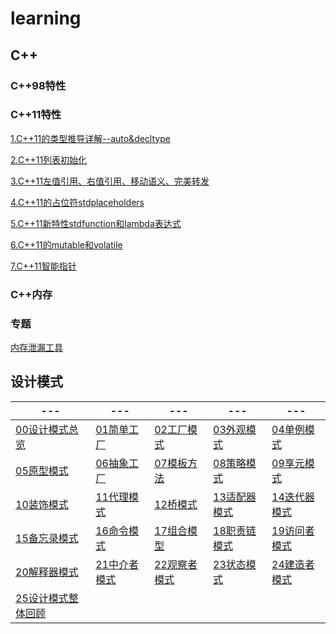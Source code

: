 # learning
## C++

### C++98特性



### C++11特性

[1.C++11的类型推导详解--auto&decltype](docs/cpp/cpp2011/1.C++11的类型推导详解--auto&decltype.md)

[2.C++11列表初始化](docs/cpp/cpp2011/2.C++11列表初始化.md)

[3.C++11左值引用、右值引用、移动语义、完美转发](docs/cpp/cpp2011/3.C++11左值引用、右值引用、移动语义、完美转发.md)

[4.C++11的占位符stdplaceholders](docs/cpp/cpp2011/4.C++11的占位符stdplaceholders.md)

[5.C++11新特性stdfunction和lambda表达式](docs/cpp/cpp2011/5.C++11新特性stdfunction和lambda表达式.md)

[6.C++11的mutable和volatile](docs/cpp/cpp2011/6.C++11的mutable和volatile.md)

[7.C++11智能指针](docs/cpp/cpp2011/7.C++11智能指针.md)



### C++内存



### 专题

[内存泄漏工具](docs/cpp/topic/内存泄漏工具.md)



## 设计模式
| --- | --- | --- | --- | --- |
| ------------------------------------------------------ | -------------------------------------------------- | ------------------------------------------------------------ | ------------------------------------------------------ | ------------------------------------------------------ |
| [00设计模式总览](docs/design_pattern/00设计模式总览.md) | [01简单工厂](docs/design_pattern/01简单工厂.md)     | [02工厂模式](docs/design_pattern/02工厂模式.md)     | [03外观模式](docs/design_pattern/03外观模式.md) | [04单例模式](docs/design_pattern/04单例模式.md) |
| [05原型模式](docs/design_pattern/05原型模式.md)               | [06抽象工厂](docs/design_pattern/06抽象工厂.md)     | [07模板方法](docs/design_pattern/07模板方法.md)     | [08策略模式](docs/design_pattern/08策略模式.md) | [09享元模式](docs/design_pattern/09享元模式.md) |
| [10装饰模式](docs/design_pattern/10装饰模式.md)               | [11代理模式](docs/design_pattern/11代理模式.md)     | [12桥模式](docs/design_pattern/12桥模式.md)         | [13适配器模式](docs/design_pattern/13适配器模式.md) | [14迭代器模式](docs/design_pattern/14迭代器模式.md) |
| [15备忘录模式](docs/design_pattern/15备忘录模式.md)           | [16命令模式](docs/design_pattern/16命令模式.md)     | [17组合模型](docs/design_pattern/17组合模型.md)     | [18职责链模式](docs/design_pattern/18职责链模式.md) | [19访问者模式](docs/design_pattern/19访问者模式.md) |
| [20解释器模式](docs/design_pattern/20解释器模式.md)           | [21中介者模式](docs/design_pattern/21中介者模式.md) | [22观察者模式](docs/design_pattern/22观察者模式.md) | [23状态模式](docs/design_pattern/23状态模式.md) | [24建造者模式](docs/design_pattern/24建造者模式.md) |
| [25设计模式整体回顾](docs/design_pattern/25设计模式整体回顾.md) |                                                    |                                                    |  |  |

